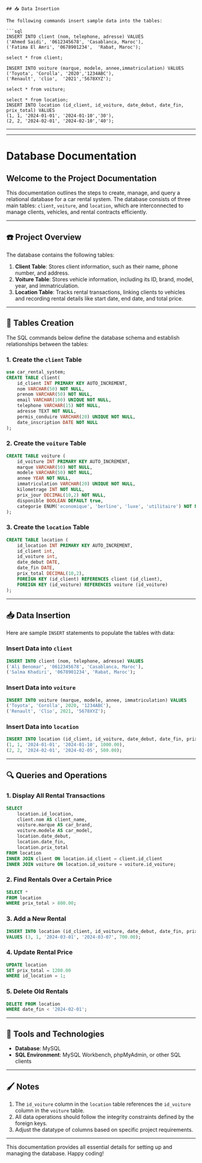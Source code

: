 
```
## 📥 Data Insertion

The following commands insert sample data into the tables:

```sql
INSERT INTO client (nom, telephone, adresse) VALUES
('Ahmed Saidi', '0612345678', 'Casablanca, Maroc'),
('Fatima El Amri', '0678901234',  'Rabat, Maroc');

select * from client;

INSERT INTO voiture (marque, modele, annee,immatriculation) VALUES
('Toyota', 'Corolla', '2020','1234ABC'),
('Renault', 'clio',  '2021','5678XYZ');

select * from voiture;

select * from location;
INSERT INTO location (id_client, id_voiture, date_debut, date_fin, prix_total) VALUES
(1, 1, '2024-01-01', '2024-01-10','30'),
(2, 2, '2024-02-01', '2024-02-10','40');

```

---

---
# Database Documentation

## Welcome to the Project Documentation

This documentation outlines the steps to create, manage, and query a relational database for a car rental system. The database consists of three main tables: `client`, `voiture`, and `location`, which are interconnected to manage clients, vehicles, and rental contracts efficiently.

---

## ☎️ Project Overview

The database contains the following tables:

1. **Client Table**: Stores client information, such as their name, phone number, and address.
2. **Voiture Table**: Stores vehicle information, including its ID, brand, model, year, and immatriculation.
3. **Location Table**: Tracks rental transactions, linking clients to vehicles and recording rental details like start date, end date, and total price.

---

## 📁 Tables Creation

The SQL commands below define the database schema and establish relationships between the tables:

### 1. Create the `client` Table
```sql
use car_rental_system;
CREATE TABLE client(
    id_client INT PRIMARY KEY AUTO_INCREMENT,
    nom VARCHAR(50) NOT NULL,
    prenom VARCHAR(50) NOT NULL,
    email VARCHAR(100) UNIQUE NOT NULL,
    telephone VARCHAR(15) NOT NULL,
    adresse TEXT NOT NULL,
    permis_conduire VARCHAR(20) UNIQUE NOT NULL,
    date_inscription DATE NOT NULL
);


```

### 2. Create the `voiture` Table
```sql
CREATE TABLE voiture (
    id_voiture INT PRIMARY KEY AUTO_INCREMENT,
    marque VARCHAR(50) NOT NULL,
    modele VARCHAR(50) NOT NULL,
    annee YEAR NOT NULL,
    immatriculation VARCHAR(20) UNIQUE NOT NULL,
    kilometrage INT NOT NULL,
    prix_jour DECIMAL(10,2) NOT NULL,
    disponible BOOLEAN DEFAULT true,
    categorie ENUM('economique', 'berline', 'luxe', 'utilitaire') NOT NULL
);
```

### 3. Create the `location` Table
```sql
CREATE TABLE location (
    id_location INT PRIMARY KEY AUTO_INCREMENT,
    id_client int,
    id_voiture int,
    date_debut DATE,
    date_fin DATE,
    prix_total DECIMAL(10,2),
    FOREIGN KEY (id_client) REFERENCES client (id_client),
    FOREIGN KEY (id_voiture) REFERENCES voiture (id_voiture)
);
```

---

## 📥 Data Insertion

Here are sample `INSERT` statements to populate the tables with data:

### Insert Data into `client`
```sql
INSERT INTO client (nom, telephone, adresse) VALUES
('Ali Benomar', '0612345678', 'Casablanca, Maroc'),
('Salma Khadiri', '0678901234', 'Rabat, Maroc');
```

### Insert Data into `voiture`
```sql
INSERT INTO voiture (marque, modele, annee, immatriculation) VALUES
('Toyota', 'Corolla', 2020, '1234ABC'),
('Renault', 'Clio', 2021, '5678XYZ');
```

### Insert Data into `location`
```sql
INSERT INTO location (id_client, id_voiture, date_debut, date_fin, prix_total) VALUES
(1, 1, '2024-01-01', '2024-01-10', 1000.00),
(2, 2, '2024-02-01', '2024-02-05', 500.00);
```

---

## 🔍 Queries and Operations

### 1. Display All Rental Transactions
```sql
SELECT
    location.id_location,
    client.nom AS client_name,
    voiture.marque AS car_brand,
    voiture.modele AS car_model,
    location.date_debut,
    location.date_fin,
    location.prix_total
FROM location
INNER JOIN client ON location.id_client = client.id_client
INNER JOIN voiture ON location.id_voiture = voiture.id_voiture;
```

### 2. Find Rentals Over a Certain Price
```sql
SELECT *
FROM location
WHERE prix_total > 800.00;
```

### 3. Add a New Rental
```sql
INSERT INTO location (id_client, id_voiture, date_debut, date_fin, prix_total)
VALUES (3, 1, '2024-03-01', '2024-03-07', 700.00);
```

### 4. Update Rental Price
```sql
UPDATE location
SET prix_total = 1200.00
WHERE id_location = 1;
```

### 5. Delete Old Rentals
```sql
DELETE FROM location
WHERE date_fin < '2024-02-01';
```

---

## 🔧 Tools and Technologies

- **Database**: MySQL
- **SQL Environment**: MySQL Workbench, phpMyAdmin, or other SQL clients

---

## 🖌️ Notes

1. The `id_voiture` column in the `location` table references the `id_voiture` column in the `voiture` table.
2. All data operations should follow the integrity constraints defined by the foreign keys.
3. Adjust the datatype of columns based on specific project requirements.

---

This documentation provides all essential details for setting up and managing the database. Happy coding!



